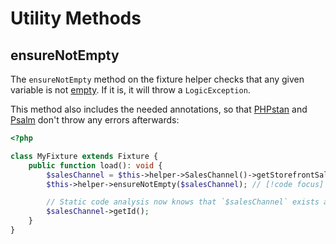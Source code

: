 # Utility Methods
## ensureNotEmpty
The `ensureNotEmpty` method on the fixture helper checks that any given variable is not [empty](#todo). If it is, it will throw a `LogicException`.

This method also includes the needed annotations, so that [PHPstan](#todo) and [Psalm](#todo) don't throw any errors afterwards:

```php
<?php

class MyFixture extends Fixture {
    public function load(): void {
        $salesChannel = $this->helper->SalesChannel()->getStorefrontSalesChannel();
        $this->helper->ensureNotEmpty($salesChannel); // [!code focus]

        // Static code analysis now knows that `$salesChannel` exists and is not empty/null. // [!code focus]
        $salesChannel->getId();
    }
}
```